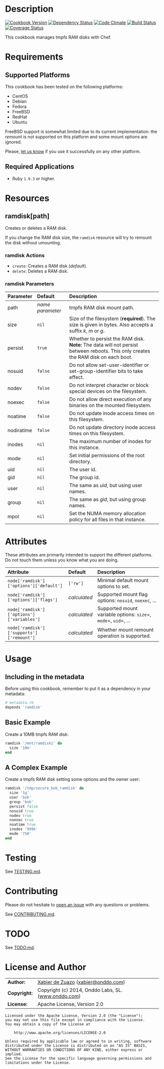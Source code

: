 Description
===========
[![Cookbook Version](https://img.shields.io/cookbook/v/ramdisk.svg?style=flat)](https://supermarket.chef.io/cookbooks/ramdisk)
[![Dependency Status](http://img.shields.io/gemnasium/onddo/ramdisk-cookbook.svg?style=flat)](https://gemnasium.com/onddo/ramdisk-cookbook)
[![Code Climate](http://img.shields.io/codeclimate/github/onddo/ramdisk-cookbook.svg?style=flat)](https://codeclimate.com/github/onddo/ramdisk-cookbook)
[![Build Status](http://img.shields.io/travis/onddo/ramdisk-cookbook.svg?style=flat)](https://travis-ci.org/onddo/ramdisk-cookbook)
[![Coverage Status](http://img.shields.io/coveralls/onddo/ramdisk-cookbook.svg?style=flat)](https://coveralls.io/r/onddo/ramdisk-cookbook?branch=master)

This cookbook manages tmpfs RAM disks with Chef.

Requirements
============

## Supported Platforms

This cookbook has been tested on the following platforms:

* CentOS
* Debian
* Fedora
* FreeBSD
* RedHat
* Ubuntu

FreeBSD support is somewhat limited due to its current implementation: the *remount* is not supported on this platform and some mount options are ignored.

Please, [let us know](https://github.com/onddo/ramdisk-cookbook/issues/new?title=I%20have%20used%20it%20successfully%20on%20...) if you use it successfully on any other platform.

## Required Applications

* Ruby `1.9.3` or higher.

Resources
=========

## ramdisk[path]

Creates or deletes a RAM disk.

If you change the RAM disk size, the `ramdisk` resource will try to remount the disk without umounting.

### ramdisk Actions

* `create`: Creates a RAM disk (*default*).
* `delete`: Deletes a RAM disk.

### ramdisk Parameters

| Parameter  | Default          | Description                       |
|:-----------|:-----------------|:----------------------------------|
| path       | *name parameter* | tmpfs RAM disk mount path.
| size       | `nil`            | Size of the filesystem (**required**). The size is given in bytes. Also accepts a suffix *k*, *m* or *g*.
| persist    | `true`           | Whether to persist the RAM disk. **Note:** The data will not persist between reboots. This only creates the RAM disk on each boot.
| nosuid     | `false`          | Do not allow set-user-identifier or set-group-identifier bits to take effect.
| nodev      | `false`          | Do not interpret character or block special devices on the filesystem.
| noexec     | `false`          | Do not allow direct execution of any binaries on the mounted filesystem.
| noatime    | `false`          | Do not update inode access times on this filesystem.
| nodiratime | `false`          | Do not update directory inode access times on this filesystem.
| inodes     | `nil`            | The maximum number of inodes for this instance.
| mode       | `nil`            | Set initial permissions of the root directory.
| uid        | `nil`            | The user id.
| gid        | `nil`            | The group id.
| user       | `nil`            | The same as *uid*, but using user names.
| group      | `nil`            | The same as *gid*, but using group names.
| mpol       | `nil`            | Set the NUMA memory allocation policy for all files in that instance.

Attributes
==========

These attributes are primarily intended to support the different platforms. Do not touch them unless you know what you are doing.

| Attribute                                 | Default      | Description                       |
|:------------------------------------------|:-------------|:----------------------------------|
| `node['ramdisk']['options']['default']`   | `['rw']`     | Minimal default mount options to set.
| `node['ramdisk']['options']['flags']`     | *calculated* | Supported mount flag options: `nosuid`, `noexec`, ...
| `node['ramdisk']['options']['variables']` | *calculated* | Supported mount variable options: `size`=, `mode`=, `uid`=, ...
| `node['ramdisk']['supports']['remount']`  | *calculated* | Whether mount remount operation is supported.

Usage
=====

## Including in the metadata

Before using this cookbook, remember to put it as a dependency in your metadata:

```ruby
# metadata.rb
depends 'ramdisk'
```

## Basic Example

Create a 10MB tmpfs RAM disk:

```ruby
ramdisk '/mnt/ramdisk1' do
  size '10m'
end

```

## A Complex Example

Create a tmpfs RAM disk setting some options and the owner user:

```ruby
ramdisk '/tmp/secure_bob_ramdisk' do
  size '1g'
  user 'bob'
  group 'bob'
  persist false
  nosuid true
  nodev true
  noexec true
  noatime true
  inodes '999k'
  mode '750'
end
```

Testing
=======

See [TESTING.md](https://github.com/onddo/ramdisk-cookbook/blob/master/TESTING.md).

Contributing
============

Please do not hesitate to [open an issue](https://github.com/onddo/ramdisk-cookbook/issues/new) with any questions or problems.

See [CONTRIBUTING.md](https://github.com/onddo/ramdisk-cookbook/blob/master/CONTRIBUTING.md).

TODO
====

See [TODO.md](https://github.com/onddo/ramdisk-cookbook/blob/master/TODO.md).

License and Author
==================

|                      |                                          |
|:---------------------|:-----------------------------------------|
| **Author:**          | [Xabier de Zuazo](https://github.com/zuazo) (<xabier@onddo.com>)
| **Copyright:**       | Copyright (c) 2014, Onddo Labs, SL. (www.onddo.com)
| **License:**         | Apache License, Version 2.0

    Licensed under the Apache License, Version 2.0 (the "License");
    you may not use this file except in compliance with the License.
    You may obtain a copy of the License at
    
        http://www.apache.org/licenses/LICENSE-2.0
    
    Unless required by applicable law or agreed to in writing, software
    distributed under the License is distributed on an "AS IS" BASIS,
    WITHOUT WARRANTIES OR CONDITIONS OF ANY KIND, either express or implied.
    See the License for the specific language governing permissions and
    limitations under the License.
